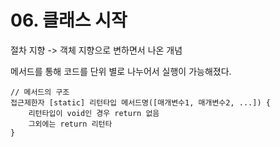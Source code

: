 # 06. 클래스 시작

절차 지향 -&gt; 객체 지향으로 변하면서 나온 개념

메서드를 통해 코드를 단위 별로 나누어서 실행이 가능해졌다.

```text
// 메서드의 구조
접근제한자 [static] 리턴타입 메서드명([매개변수1, 매개변수2, ...]) {
    리턴타입이 void인 경우 return 없음
    그외에는 return 리턴타
}
```

